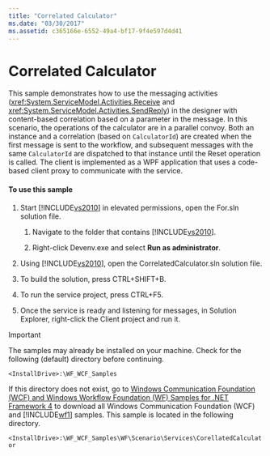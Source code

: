 ```yaml
---
title: "Correlated Calculator"
ms.date: "03/30/2017"
ms.assetid: c365166e-6552-49a4-bf17-9f4e597d4d41
---
```

# Correlated Calculator
This sample demonstrates how to use the messaging activities (<xref:System.ServiceModel.Activities.Receive> and <xref:System.ServiceModel.Activities.SendReply>) in the designer with content-based correlation based on a parameter in the message. In this scenario, the operations of the calculator are in a parallel convoy. Both an instance and a correlation (based on `CalculatorId`) are created when the first message is sent to the workflow, and subsequent messages with the same `CalculatorId` are dispatched to that instance until the Reset operation is called. The client is implemented as a WPF application that uses a code-based client proxy to communicate with the service.  
  
#### To use this sample  
  
1. Start [!INCLUDE[vs2010](../../../../includes/vs2010-md.md)] in elevated permissions, open the For.sln solution file.  
  
   1. Navigate to the folder that contains [!INCLUDE[vs2010](../../../../includes/vs2010-md.md)].  
  
   2. Right-click Devenv.exe and select **Run as administrator**.  
  
2. Using [!INCLUDE[vs2010](../../../../includes/vs2010-md.md)], open the CorrelatedCalculator.sln solution file.  
  
3. To build the solution, press CTRL+SHIFT+B.  
  
4. To run the service project, press CTRL+F5.  
  
5. Once the service is ready and listening for messages, in Solution Explorer, right-click the Client project and run it.  
  
> [!IMPORTANT]
>  The samples may already be installed on your machine. Check for the following (default) directory before continuing.  
> 
>  `<InstallDrive>:\WF_WCF_Samples`  
> 
>  If this directory does not exist, go to [Windows Communication Foundation (WCF) and Windows Workflow Foundation (WF) Samples for .NET Framework 4](http://go.microsoft.com/fwlink/?LinkId=150780) to download all Windows Communication Foundation (WCF) and [!INCLUDE[wf1](../../../../includes/wf1-md.md)] samples. This sample is located in the following directory.  
> 
>  `<InstallDrive>:\WF_WCF_Samples\WF\Scenario\Services\CorellatedCalculator`